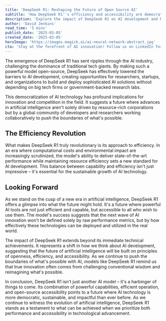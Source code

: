 ```yaml
---
title: 'DeepSeek R1: Reshaping the Future of Open Source AI'
subtitle: 'How DeepSeek R1''s efficiency and accessibility are democratizing AI development'
description: 'Explore the impact of DeepSeek R1 on AI development and how its open-source model is leveling the playing field for researchers, startups, and organizations. Dive into its pioneering approach to efficiency in AI technology and implications for the future.'
author: 'David Jenkins'
read_time: '5 mins'
publish_date: '2025-03-05'
created_date: '2025-03-05'
heroImage: 'https://images.magick.ai/ai-neural-network-abstract.jpg'
cta: 'Stay at the forefront of AI innovation! Follow us on LinkedIn for daily updates on groundbreaking developments like DeepSeek R1 and join a community of forward-thinking tech enthusiasts.'
---
```


The emergence of DeepSeek R1 has sent ripples through the AI industry, challenging the dominance of traditional tech giants. By making such a powerful model open-source, DeepSeek has effectively lowered the barriers to AI development, creating opportunities for researchers, startups, and organizations to build and deploy sophisticated AI solutions without depending on big tech firms or government-backed research labs.

This democratization of AI technology has profound implications for innovation and competition in the field. It suggests a future where advances in artificial intelligence aren't solely driven by resource-rich corporations but by a global community of developers and researchers working collaboratively to push the boundaries of what's possible.

## The Efficiency Revolution

What makes DeepSeek R1 truly revolutionary is its approach to efficiency. In an era where computational costs and environmental impact are increasingly scrutinized, the model's ability to deliver state-of-the-art performance while maintaining resource efficiency sets a new standard for AI development. This balance between capability and efficiency isn't just impressive – it's essential for the sustainable growth of AI technology.

## Looking Forward

As we stand on the cusp of a new era in artificial intelligence, DeepSeek R1 offers a glimpse into what the future might hold. It's a future where powerful AI tools are not just efficient and capable, but accessible to all who wish to use them. The model's success suggests that the next wave of AI innovation won't be defined solely by raw performance metrics, but by how effectively these technologies can be deployed and utilized in the real world.

The impact of DeepSeek R1 extends beyond its immediate technical achievements. It represents a shift in how we think about AI development, suggesting that the future of artificial intelligence will be built on principles of openness, efficiency, and accessibility. As we continue to push the boundaries of what's possible with AI, models like DeepSeek R1 remind us that true innovation often comes from challenging conventional wisdom and reimagining what's possible.

In conclusion, DeepSeek R1 isn't just another AI model – it's a harbinger of things to come. Its combination of powerful capabilities, efficient operation, and open-source accessibility points to a future where AI technology is more democratic, sustainable, and impactful than ever before. As we continue to witness the evolution of artificial intelligence, DeepSeek R1 stands as a testament to what can be achieved when we prioritize both performance and accessibility in technological advancement.